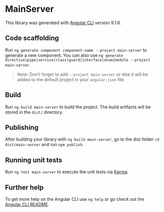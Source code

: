 # MainServer

This library was generated with [Angular CLI](https://github.com/angular/angular-cli) version 9.1.6.

## Code scaffolding

Run `ng generate component component-name --project main-server` to generate a new component. You can also use `ng generate directive|pipe|service|class|guard|interface|enum|module --project main-server`.
> Note: Don't forget to add `--project main-server` or else it will be added to the default project in your `angular.json` file. 

## Build

Run `ng build main-server` to build the project. The build artifacts will be stored in the `dist/` directory.

## Publishing

After building your library with `ng build main-server`, go to the dist folder `cd dist/main-server` and run `npm publish`.

## Running unit tests

Run `ng test main-server` to execute the unit tests via [Karma](https://karma-runner.github.io).

## Further help

To get more help on the Angular CLI use `ng help` or go check out the [Angular CLI README](https://github.com/angular/angular-cli/blob/master/README.md).
